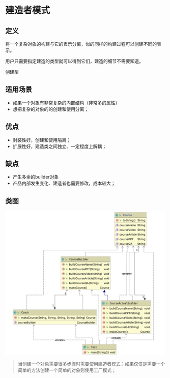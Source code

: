 # 建造者模式

## 定义

将一个复杂对象的构建与它的表示分离，似的同样的构建过程可以创建不同的表示。

用户只需要指定建造的类型就可以得到它们，建造的细节不需要知道。

创建型



## 适用场景

* 如果一个对象有非常复杂的内部结构（非常多的属性）
* 想把复杂的对象的的创建和使用分离；


## 优点

* 封装性好，创建和使用隔离；
* 扩展性好，建造类之间独立、一定程度上解耦；

## 缺点

* 产生多余的builder对象
* 产品内部发生变化、建造者也需要修改，成本较大；

## 类图

![](./assets/2019-05-21-22-08-22.png)




> 当创建一个对象需要很多步骤时需要使用建造者模式；如果仅仅是需要一个简单的方法创建一个简单的对象则使用工厂模式；






